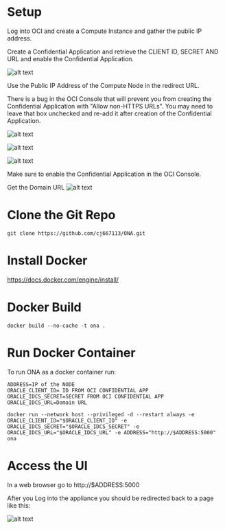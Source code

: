 # Setup
Log into OCI and create a Compute Instance and gather the public IP address.

Create a Confidential Application and retrieve the CLIENT ID, SECRET AND URL and enable the Confidential Application.

![alt text](images/CA-PAGE-1.png "Page 1")

Use the Public IP Address of the Compute Node in the redirect URL.

There is a bug in the OCI Console that will prevent you from creating the Confidential Application with "Allow non-HTTPS URLs". You may need to leave that box unchecked and re-add it after creation of the Confidential Application.

![alt text](images/CA-PAGE-2.png "Page 2")

![alt text](images/CA-PAGE-3.png "Page 3")

![alt text](images/CA-PAGE-4.png "Page 4")

Make sure to enable the Confidential Application in the OCI Console.

Get the Domain URL
![alt text](images/IDCS-URL.png "Domain URL")

# Clone the Git Repo
    git clone https://github.com/cj667113/ONA.git

# Install Docker
https://docs.docker.com/engine/install/

# Docker Build
    docker build --no-cache -t ona .

# Run Docker Container
To run ONA as a docker container run:

    ADDRESS=IP of the NODE
    ORACLE_CLIENT_ID= ID FROM OCI CONFIDENTIAL APP
    ORACLE_IDCS_SECRET=SECRET FROM OCI CONFIDENTIAL APP
    ORACLE_IDCS_URL=Domain URL

    docker run --network host --privileged -d --restart always -e ORACLE_CLIENT_ID="$ORACLE_CLIENT_ID" -e ORACLE_IDCS_SECRET="$ORACLE_IDCS_SECRET" -e ORACLE_IDCS_URL="$ORACLE_IDCS_URL" -e ADDRESS="http://$ADDRESS:5000" ona

# Access the UI
In a web browser go to http://$ADDRESS:5000

After you Log into the appliance you should be redirected back to a page like this:

![alt text](images/ONA-Landing.png "Page Landing")